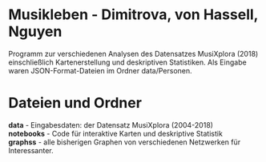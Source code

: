 # Musikleben - Dimitrova, von Hassell, Nguyen
Programm zur verschiedenen Analysen des Datensatzes MusiXplora (2018) einschließlich Kartenerstellung und deskriptiven Statistiken. Als Eingabe waren JSON-Format-Dateien im Ordner data/Personen. 

# Dateien und Ordner
**data** -  Eingabesdaten: der Datensatz MusiXplora (2004-2018)
<br/>**notebooks** - Code für interaktive Karten und deskriptive Statistik
<br/>**graphss** - alle bisherigen Graphen von verschiedenen Netzwerken für Interessanter.

